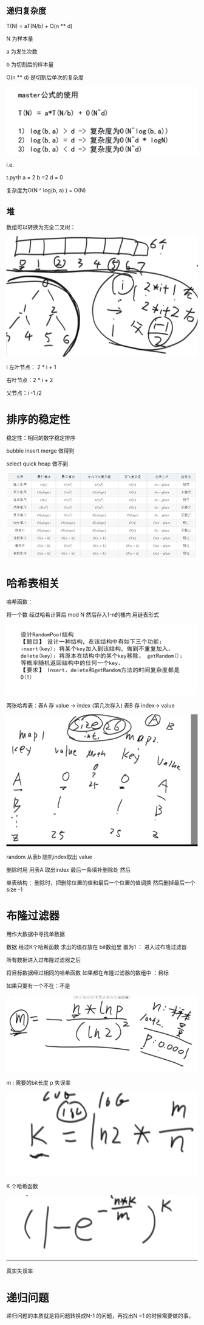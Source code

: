 ## 递归复杂度

T(N) = aT(N/b) + O(n ** d) 

N 为样本量

a 为发生次数

b 为切割后的样本量

O(n ** d) 是切割后单次的复杂度

![image-20210602213749190](assets/image-20210602213749190.png)

i.e.

t.py中 a = 2 b =2 d = 0

复杂度为O(N ^ log(b, a) ) = O(N) 



## 堆

数组可以转换为完全二叉树：

![image-20210610115442822](assets/image-20210610115442822.png)

i 左叶节点： 2 * i + 1 

  右叶节点：2 * i + 2

  父节点：i -1 /2

# 排序的稳定性

稳定性：相同的数字稳定排序

bubble insert merge 做得到

select quick heap 做不到  

![image-20210617084752253](assets/image-20210617084752253.png)

# 哈希表相关

哈希函数：

将一个数 经过哈希计算后 mod N 然后存入1-n的桶内 用链表形式

![image-20210625202040943](assets/image-20210625202040943.png)

两张哈希表：表A 存 value -> index (第几次存入) 表B 存 index-> value 

![image-20210625202100460](assets/image-20210625202100460.png)

random 从表b 随机index取出 value

删除时用 用表A 取出index 最后一条填补删除处 然后

单表结构： 删除时，把删除位置的值和最后一个位置的值调换 然后删掉最后一个  size -1 



# 布隆过滤器

用作大数据中寻找单数据

数据 经过K个哈希函数 求出的值存放在 bit数组里 置为1 ： 进入过布隆过滤器

所有数据进入过布隆过滤器之后

将目标数据经过相同的哈希函数 如果都在布隆过滤器的数组中 ：目标

如果只要有一个不在：不是

![image-20210625204934012](assets/image-20210625204934012.png)

m : 需要的bit长度 p 失误率

![image-20210625205139331](assets/image-20210625205139331.png)

K 个哈希函数



![image-20210625205208299](assets/image-20210625205208299.png)

真实失误率

# 递归问题

递归问题的本质就是将问题转换成N-1 的问题，再找出N =1 的时候需要做的事。